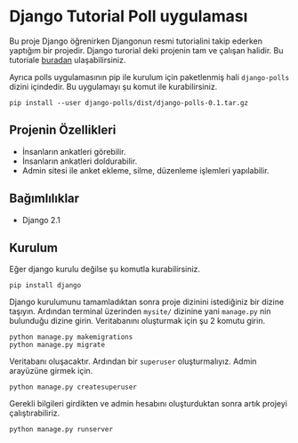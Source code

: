# Django Tutorial Poll uygulaması

Bu proje Django öğrenirken Djangonun resmi tutorialini takip ederken yaptığım bir projedir. Django turorial deki projenin tam ve çalışan halidir. Bu tutoriale [buradan](https://docs.djangoproject.com/en/2.1/intro/) ulaşabilirsiniz.

Ayrıca polls uygulamasının pip ile kurulum için paketlenmiş hali `django-polls` dizini içindedir. Bu uygulamayı şu komut ile kurabilirsiniz.

```
pip install --user django-polls/dist/django-polls-0.1.tar.gz
```

## Projenin Özellikleri

* İnsanların ankatleri görebilir.
* İnsanların ankatleri doldurabilir.
* Admin sitesi ile anket ekleme, silme, düzenleme işlemleri yapılabilir.


## Bağımlılıklar

* Django 2.1

## Kurulum

Eğer django kurulu değilse şu komutla kurabilirsiniz.

```
pip install django
```

Django kurulumunu tamamladıktan sonra proje dizinini istediğiniz bir dizine taşıyın. Ardından terminal üzerinden `mysite/` dizinine yani `manage.py` nin bulunduğu dizine girin. Veritabanını oluşturmak için şu 2 komutu girin.

```
python manage.py makemigrations
python manage.py migrate
```

Veritabanı oluşacaktır. Ardından bir `superuser` oluşturmalıyız. Admin arayüzüne girmek için.

```
python manage.py createsuperuser
```

Gerekli bilgileri girdikten ve admin hesabını oluşturduktan sonra artık projeyi çalıştırabiliriz.

```
python manage.py runserver
```